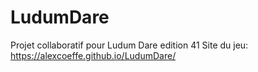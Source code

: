 # LudumDare
Projet collaboratif pour Ludum Dare edition 41
Site du jeu: https://alexcoeffe.github.io/LudumDare/
